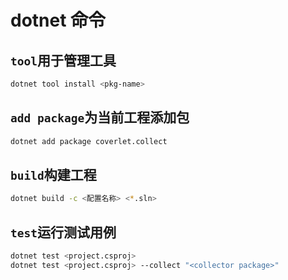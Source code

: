 # dotnet 命令
<p id="68gm52bgJrgTP6ZFzxXLTB">

## `tool`用于管理工具

</p>


<p id="guQGrnu6h8GnUrZaGkFw2s">

```bash
dotnet tool install <pkg-name>
```


</p>


<p id="rQWnRXDrYL9aYAYWDeZzi9">

## `add package`为当前工程添加包

</p>


<p id="3JvfK1AZKSHi72Yk4Fg9Kw">

```bash
dotnet add package coverlet.collect
```


</p>


<p id="2z3SBiF7EEx2aDHs64WFSz">

## `build`构建工程

</p>


<p id="jhbVAs4VZ7FJkNoP1i9P5Z">

```bash
dotnet build -c <配置名称> <*.sln>
```


</p>


<p id="ixzgVhevJtP4MdVYxPuLoD">

## `test`运行测试用例

</p>


<p id="uFb91Uk65U4RRiJyMfYypF">

```Bash
dotnet test <project.csproj>
dotnet test <project.csproj> --collect "<collector package>"
```


</p>


